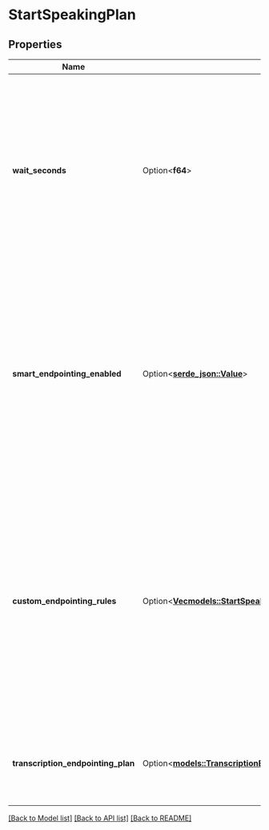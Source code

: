# StartSpeakingPlan

## Properties

Name | Type | Description | Notes
------------ | ------------- | ------------- | -------------
**wait_seconds** | Option<**f64**> | This is how long assistant waits before speaking. Defaults to 0.4.  This is the minimum it will wait but if there is latency is the pipeline, this minimum will be exceeded. This is intended as a stopgap in case the pipeline is moving too fast.  Example: - If model generates tokens and voice generates bytes within 100ms, the pipeline still waits 300ms before outputting speech.  Usage: - If the customer is taking long pauses, set this to a higher value. - If the assistant is accidentally jumping in too much, set this to a higher value.  @default 0.4 | [optional]
**smart_endpointing_enabled** | Option<[**serde_json::Value**](.md)> | This determines if a customer speech is considered done (endpointing) using a Vapi custom-trained model on customer's speech. This is good for middle-of-thought detection. Alternatively, you can use LiveKit's smart endpointing model (it only supports English, though)  Once an endpoint is triggered, the request is sent to `assistant.model`.  Usage: - If your conversations are long-form and you want assistant to wait smartly even if customer pauses for a bit to think, you can use this instead.  This overrides `transcriptionEndpointingPlan`.  @default false | [optional]
**custom_endpointing_rules** | Option<[**Vec<models::StartSpeakingPlanCustomEndpointingRulesInner>**](StartSpeakingPlan_customEndpointingRules_inner.md)> | These are the custom endpointing rules to set an endpointing timeout based on a regex on the customer's speech or the assistant's last message.  Usage: - If you have yes/no questions like \"are you interested in a loan?\", you can set a shorter timeout. - If you have questions where the customer may pause to look up information like \"what's my account number?\", you can set a longer timeout. - If you want to wait longer while customer is enumerating a list of numbers, you can set a longer timeout.  These override `transcriptionEndpointingPlan` and `smartEndpointingEnabled` when a rule is matched.  The rules are evaluated in order and the first one that matches will be used.  @default [] | [optional]
**transcription_endpointing_plan** | Option<[**models::TranscriptionEndpointingPlan**](TranscriptionEndpointingPlan.md)> | This determines how a customer speech is considered done (endpointing) using the transcription of customer's speech.  Once an endpoint is triggered, the request is sent to `assistant.model`. | [optional]

[[Back to Model list]](../README.md#documentation-for-models) [[Back to API list]](../README.md#documentation-for-api-endpoints) [[Back to README]](../README.md)


